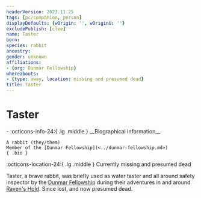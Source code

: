 ```yaml
---
headerVersion: 2023.11.25
tags: [pc/companion, person]
displayDefaults: {wOrigin: '', wOriginU: ''}
excludePublish: [clee]
name: Taster
born:
species: rabbit
ancestry:
gender: unknown
affiliations:
- {org: Dunmar Fellowship}
whereabouts:
- {type: away, location: missing and presumed dead}
title: Taster
---
```

# Taster
<div class="grid cards ext-narrow-margin ext-one-column" markdown>
- :octicons-info-24:{ .lg .middle } __Biographical Information__

    A rabbit (they/them)  
    Member of the [Dunmar Fellowship](<../dunmar-fellowship.md>)  
    { .bio }

</div>

:octicons-location-24:{ .lg .middle } Currently missing and presumed dead


Taster, a brave rabbit, was briefly used as water taster and all around safety inspector by the [Dunmar Fellowship](<../dunmar-fellowship.md>) during their adventures in and around [Raven's Hold](<../../../../gazetteer/greater-dunmar/dunmari-basin/raven-s-hold.md>). Since lost, and now presumed dead.